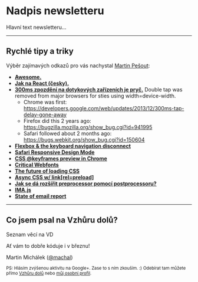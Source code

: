 # Nadpis newsletteru

Hlavní text newsletteru...

---

## Rychlé tipy a&nbsp;triky

Výběr zajímavých odkazů pro vás nachystal [Martin Pešout](http://www.twitter.com/martinpesout):

- **[Awesome.](https://github.com/sindresorhus/awesome)**
- **[Jak na React (česky).](https://github.com/petehunt/react-howto/blob/master/README-cs.md)**
- **[300ms zpozdění na dotykových zařízeních je pryč.](https://gist.github.com/gajus/bbf06ea2e37047b01e70)** Double tap was removed from major browsers for sties using width=device-width.
	- Chrome was first: https://developers.google.com/web/updates/2013/12/300ms-tap-delay-gone-away
	- Firefox did this 2 years ago: https://bugzilla.mozilla.org/show_bug.cgi?id=941995
	- Safari followed about 2 months ago: https://bugs.webkit.org/show_bug.cgi?id=150604
- **[Flexbox & the keyboard navigation disconnect](http://tink.uk/flexbox-the-keyboard-navigation-disconnect/)**
- **[Safari Responsive Design Mode](http://www.macobserver.com/tmo/article/safari-9-using-responsive-design-mode)**
- **[CSS @keyframes preview in Chrome](https://twitter.com/ChromeDevTools/status/694966453376675840)**
- **[Critical Webfonts](http://www.zachleat.com/web/critical-webfonts/)**
- **[The future of loading CSS](https://jakearchibald.com/2016/link-in-body/)**
- **[Async CSS w/ link[rel=preload]](http://filamentgroup.github.io/loadCSS/test/preload.html)**
- **[Jak se dá rozšířit preprocessor pomocí postprocessoru?](http://ashleynolan.co.uk/blog/extend-sass-with-postcss)**
- **[IMA.js](https://imajs.io/)**
- **[State of email report](https://litmus.com/lp/2016-state-of-email-report)**


---

## Co jsem psal na Vzhůru&nbsp;dolů?

Seznam věcí na VD

Ať vám to dobře kóduje i v březnu!

Martin Michálek ([@machal](http://www.twitter.com/machal))

<small>PS: Hlásím zvýšenou aktivitu na Google+. Zase to s ním zkouším. :) Odebírat tam můžete přímo  [Vzhůru dolů](https://plus.google.com/b/109221560773963108322/+VzhurudoluCz/posts) nebo [můj osobní profil](https://plus.google.com/u/0/+MartinMich%C3%A1lek).</small>
